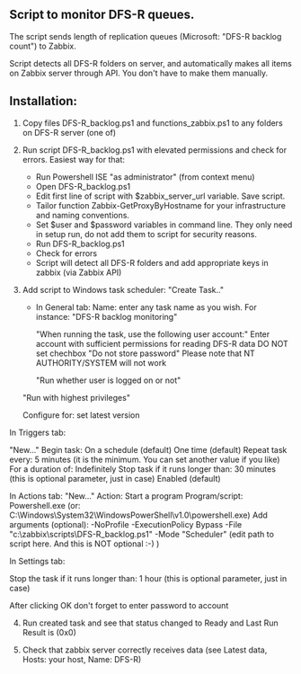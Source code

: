 ## Script to monitor DFS-R queues.

The script sends length of replication queues (Microsoft: "DFS-R backlog count") to Zabbix.

Script detects all DFS-R folders on server, and automatically makes all items on Zabbix server through API. You don't have to make them manually.


## Installation:

1. Copy files DFS-R_backlog.ps1 and functions_zabbix.ps1 to any folders on DFS-R server (one of)

2. Run script DFS-R_backlog.ps1 with elevated permissions and check for errors. 
    Easiest way for that: 
    - Run Powershell ISE "as administrator" (from context menu)
    - Open DFS-R_backlog.ps1
    - Edit first line of script with $zabbix_server_url variable. Save script.
    - Tailor function Zabbix-GetProxyByHostname for your infrastructure and naming conventions.
    - Set $user and $password variables in command line. They only need in setup run, do not add them to script for security reasons. 
    - Run DFS-R_backlog.ps1
    - Check for errors
    - Script will detect all DFS-R folders and add appropriate keys in zabbix (via Zabbix API)

3. Add script to Windows task scheduler:
	"Create Task.."
	
    - In General tab:
		Name: enter any task name as you wish. For instance: "DFS-R backlog monitoring"

		"When running the task, use the following user account:"
		Enter account with sufficient permissions for reading DFS-R data
		DO NOT set chechbox "Do not store password"
		Please note that NT AUTHORITY/SYSTEM will not work
	
	    "Run whether user is logged on or not"

	"Run with highest privileges"

	Configure for: set latest version


In Triggers tab:

"New..."
Begin task: On a schedule (default)
One time (default)
Repeat task every: 5 minutes (it is the minimum. You can set another value if you like)
For a duration of: Indefinitely
Stop task if it runs longer than: 30 minutes (this is optional parameter, just in case)
Enabled (default)

In Actions tab:
"New..."
Action: Start a program
Program/script: Powershell.exe
(or: C:\Windows\System32\WindowsPowerShell\v1.0\powershell.exe)
Add arguments (optional): -NoProfile -ExecutionPolicy Bypass -File "c:\zabbix\scripts\DFS-R_backlog.ps1" -Mode "Scheduler"
(edit path to script here. And this is NOT optional :-) )

In Settings tab:

Stop the task if it runs longer than: 1 hour (this is optional parameter, just in case)


After clicking OK don't forget to enter password to account

4. Run created task and see that status changed to Ready and Last Run Result is (0x0)

5. Check that zabbix server correctly receives data (see Latest data, Hosts: your host, Name: DFS-R)

